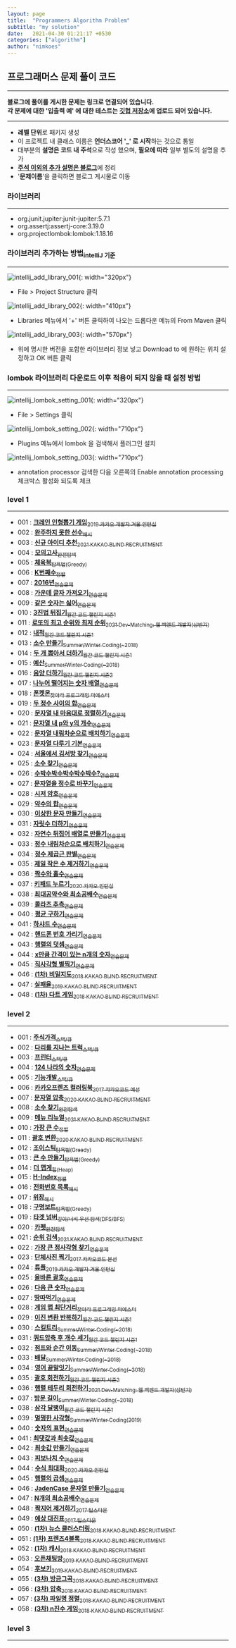 ```yaml
---
layout: page
title:  "Programmers Algorithm Problem"
subtitle: "my solution"
date:   2021-04-30 01:21:17 +0530
categories: ["algorithm"]
author: "nimkoes"
---
```




  
## 프로그래머스 문제 풀이 코드
---
**블로그에 풀이를 게시한 문제는 링크로 연결되어 있습니다.**  
**각 문제에 대한 '입출력 예' 에 대한 테스트는 [깃헙 저장소][link_github]에 업로드 되어 있습니다.**  
  
---  
  
- **레벨 단위**로 패키지 생성
- 이 프로젝트 내 클래스 이름은 **언더스코어 '_' 로 시작**하는 것으로 통일
- 대부분의 **설명은 코드 내 주석**으로 작성 했으며, **필요에 따라** 일부 별도의 설명을 추가
- [**주석 이외의 추가 설명은 블로그**][link_tistory]에 정리
- '**문제이름**'을 클릭하면 블로그 게시물로 이동  
  
  
  
### 라이브러리
---
  - org.junit.jupiter:junit-jupiter:5.7.1
  - org.assertj:assertj-core:3.19.0
  - org.projectlombok:lombok:1.18.16
  
### 라이브러리 추가하는 방법<sub>intelliJ 기준</sub>
---
  
![intellij_add_library_001](https://github.com/nimkoes/nimkoes.github.io/blob/master/assets/img/milestone/algorithm/intellij_add_library_001.png?raw=true "intellij_add_library_001"){: width="320px"}  
  - File > Project Structure 클릭  

![intellij_add_library_002](https://github.com/nimkoes/nimkoes.github.io/blob/master/assets/img/milestone/algorithm/intellij_add_library_002.png?raw=true "intellij_add_library_002"){: width="410px"}
  - Libraries 메뉴에서 '+' 버튼 클릭하여 나오는 드롭다운 메뉴의 From Maven 클릭    

![intellij_add_library_003](https://github.com/nimkoes/nimkoes.github.io/blob/master/assets/img/milestone/algorithm/intellij_add_library_003.png?raw=true "intellij_add_library_003"){: width="570px"}
  - 위에 명시한 버전을 포함한 라이브러리 정보 넣고 Download to 에 원하는 위치 설정하고 OK 버튼 클릭
  
  
  
### lombok 라이브러리 다운로드 이후 적용이 되지 않을 때 설정 방법
---
![intellij_lombok_setting_001](https://github.com/nimkoes/nimkoes.github.io/blob/master/assets/img/milestone/algorithm/intellij_lombok_setting_001.png?raw=true "intellij_lombok_setting_001"){: width="320px"}  
  - File > Settings 클릭  

![intellij_lombok_setting_002](https://github.com/nimkoes/nimkoes.github.io/blob/master/assets/img/milestone/algorithm/intellij_lombok_setting_002.png?raw=true "intellij_lombok_setting_002"){: width="710px"}  
  - Plugins 메뉴에서 lombok 을 검색해서 플러그인 설치  

![intellij_lombok_setting_003](https://github.com/nimkoes/nimkoes.github.io/blob/master/assets/img/milestone/algorithm/intellij_lombok_setting_003.png?raw=true "intellij_lombok_setting_003"){: width="710px"}  
  - annotation processor 검색한 다음 오른쪽의 Enable annotation processing 체크박스 활성화 되도록 체크  
  
  
  
### level 1
---
  
- 001 : [**크레인 인형뽑기 게임**<sub>2019 카카오 개발자 겨울 인턴십</sub>][link_level_1_001]
- 002 : [**완주하지 못한 선수**<sub>해시</sub>][link_level_1_002]
- 003 : [**신규 아이디 추천**<sub>2021 KAKAO BLIND RECRUITMENT</sub>][link_level_1_003]
- 004 : [**모의고사**<sub>완전탐색</sub>][link_level_1_004]
- 005 : [**체육복**<sub>탐욕법(Greedy)</sub>][link_level_1_005]
- 006 : [**K번째수**<sub>정렬</sub>][link_level_1_006]
- 007 : [**2016년**<sub>연습문제</sub>][link_level_1_007]
- 008 : [**가운데 글자 가져오기**<sub>연습문제</sub>][link_level_1_008]
- 009 : [**같은 숫자는 싫어**<sub>연습문제</sub>][link_level_1_009]
- 010 : [**3진법 뒤집기**<sub>월간 코드 챌린지 시즌1</sub>][link_level_1_010]
- 011 : [**로또의 최고 순위와 최저 순위**<sub>2021 Dev-Matching: 웹 백엔드 개발자(상반기)</sub>][link_level_1_011]
- 012 : [**내적**<sub>월간 코드 챌린지 시즌1</sub>][link_level_1_012]
- 013 : [**소수 만들기**<sub>Summer/Winter Coding(~2018)</sub>][link_level_1_013]
- 014 : [**두 개 뽑아서 더하기**<sub>월간 코드 챌린지 시즌1</sub>][link_level_1_014]
- 015 : [**예산**<sub>Summer/Winter Coding(~2018)</sub>][link_level_1_015]
- 016 : [**음양 더하기**<sub>월간 코드 챌린지 시즌2</sub>][link_level_1_016]
- 017 : [**나누어 떨어지는 숫자 배열**<sub>연습문제</sub>][link_level_1_017]
- 018 : [**폰켓몬**<sub>찾아라 프로그래밍 마에스터</sub>][link_level_1_018]
- 019 : [**두 정수 사이의 합**<sub>연습문제</sub>][link_level_1_019]
- 020 : [**문자열 내 마음대로 정렬하기**<sub>연습문제</sub>][link_level_1_020]
- 021 : [**문자열 내 p와 y의 개수**<sub>연습문제</sub>][link_level_1_021]
- 022 : [**문자열 내림차순으로 배치하기**<sub>연습문제</sub>][link_level_1_022]
- 023 : [**문자열 다루기 기본**<sub>연습문제</sub>][link_level_1_023]
- 024 : [**서울에서 김서방 찾기**<sub>연습문제</sub>][link_level_1_024]
- 025 : [**소수 찾기**<sub>연습문제</sub>][link_level_1_025]
- 026 : [**수박수박수박수박수박수?**<sub>연습문제</sub>][link_level_1_026]
- 027 : [**문자열을 정수로 바꾸기**<sub>연습문제</sub>][link_level_1_027]
- 028 : [**시저 암호**<sub>연습문제</sub>][link_level_1_028]
- 029 : [**약수의 합**<sub>연습문제</sub>][link_level_1_029]
- 030 : [**이상한 문자 만들기**<sub>연습문제</sub>][link_level_1_030]
- 031 : [**자릿수 더하기**<sub>연습문제</sub>][link_level_1_031]
- 032 : [**자연수 뒤집어 배열로 만들기**<sub>연습문제</sub>][link_level_1_032]
- 033 : [**정수 내림차순으로 배치하기**<sub>연습문제</sub>][link_level_1_033]
- 034 : [**정수 제곱근 판별**<sub>연습문제</sub>][link_level_1_034]
- 035 : [**제일 작은 수 제거하기**<sub>연습문제</sub>][link_level_1_035]
- 036 : [**짝수와 홀수**<sub>연습문제</sub>][link_level_1_036]
- 037 : [**키패드 누르기**<sub>2020 카카오 인턴십</sub>][link_level_1_037]
- 038 : [**최대공약수와 최소공배수**<sub>연습문제</sub>][link_level_1_038]
- 039 : [**콜라츠 추측**<sub>연습문제</sub>][link_level_1_039]
- 040 : [**평균 구하기**<sub>연습문제</sub>][link_level_1_040]
- 041 : [**하샤드 수**<sub>연습문제</sub>][link_level_1_041]
- 042 : [**핸드폰 번호 가리기**<sub>연습문제</sub>][link_level_1_042]
- 043 : [**행렬의 덧셈**<sub>연습문제</sub>][link_level_1_043]
- 044 : [**x만큼 간격이 있는 n개의 숫자**<sub>연습문제</sub>][link_level_1_044]
- 045 : [**직사각형 별찍기**<sub>연습문제</sub>][link_level_1_045]
- 046 : [**(1차) 비밀지도**<sub>2018 KAKAO BLIND RECRUITMENT</sub>][link_level_1_046]
- 047 : [**실패율**<sub>2019 KAKAO BLIND RECRUITMENT</sub>][link_level_1_047]
- 048 : [**(1차) 다트 게임**<sub>2018 KAKAO BLIND RECRUITMENT</sub>][link_level_1_048]


### level 2
---

- 001 : [**주식가격**<sub>스택/큐</sub>][link_level_2_001]
- 002 : [**다리를 지나는 트럭**<sub>스택/큐</sub>][link_level_2_002]
- 003 : [**프린터**<sub>스택/큐</sub>][link_level_2_003]
- 004 : [**124 나라의 숫자**<sub>연습문제</sub>][link_level_2_004]
- 005 : [**기능개발**<sub>스택/큐</sub>][link_level_2_005]
- 006 : [**카카오프렌즈 컬러링북**<sub>2017 카카오코드 예선</sub>][link_level_2_006]
- 007 : [**문자열 압축**<sub>2020 KAKAO BLIND RECRUITMENT</sub>][link_level_2_007]
- 008 : [**소수 찾기**<sub>완전탐색</sub>][link_level_2_008]
- 009 : [**메뉴 리뉴얼**<sub>2021 KAKAO BLIND RECRUITMENT</sub>][link_level_2_009]
- 010 : [**가장 큰 수**<sub>정렬</sub>][link_level_2_010]
- 011 : [**괄호 변환**<sub>2020 KAKAO BLIND RECRUITMENT</sub>][link_level_2_011]
- 012 : [**조이스틱**<sub>탐욕법(Greedy)</sub>][link_level_2_012]
- 013 : [**큰 수 만들기**<sub>탐욕법(Greedy)</sub>][link_level_2_013]
- 014 : [**더 맵게**<sub>힙(Heap)</sub>][link_level_2_014]
- 015 : [**H-Index**<sub>정렬</sub>][link_level_2_015]
- 016 : [**전화번호 목록**<sub>해시</sub>][link_level_2_016]
- 017 : [**위장**<sub>해시</sub>][link_level_2_017]
- 018 : [**구명보트**<sub>탐욕법(Greedy)</sub>][link_level_2_018]
- 019 : [**타겟 넘버**<sub>깊이/너비 우선 탐색(DFS/BFS)</sub>][link_level_2_019]
- 020 : [**카펫**<sub>완전탐색</sub>][link_level_2_020]
- 021 : [**순위 검색**<sub>2021 KAKAO BLIND RECRUITMENT</sub>][link_level_2_021]
- 022 : [**가장 큰 정사각형 찾기**<sub>연습문제</sub>][link_level_2_022]
- 023 : [**단체사진 찍기**<sub>2017 카카오코드 본선</sub>][link_level_2_023]
- 024 : [**튜플**<sub>2019 카카오 개발자 겨울 인턴십</sub>][link_level_2_024]
- 025 : [**올바른 괄호**<sub>연습문제</sub>][link_level_2_025]
- 026 : [**다음 큰 숫자**<sub>연습문제</sub>][link_level_2_026]
- 027 : [**땅따먹기**<sub>연습문제</sub>][link_level_2_027]
- 028 : [**게임 맵 최단거리**<sub>찾아라 프로그래밍 마에스터</sub>][link_level_2_028]
- 029 : [**이진 변환 반복하기**<sub>월간 코드 챌린지 시즌1</sub>][link_level_2_029]
- 030 : [**스킬트리**<sub>Summer/Winter Coding(~2018)</sub>][link_level_2_030]
- 031 : [**쿼드압축 후 개수 세기**<sub>월간 코드 챌린지 시즌1</sub>][link_level_2_031]
- 032 : [**점프와 순간 이동**<sub>Summer/Winter Coding(~2018)</sub>][link_level_2_032]
- 033 : [**배달**<sub>Summer/Winter Coding(~2018)</sub>][link_level_2_033]
- 034 : [**영어 끝말잇기**<sub>Summer/Winter Coding(~2018)</sub>][link_level_2_034]
- 035 : [**괄호 회전하기**<sub>월간 코드 챌린지 시즌2</sub>][link_level_2_035]
- 036 : [**행렬 테두리 회전하기**<sub>2021 Dev-Matching: 웹 백엔드 개발자(상반기)</sub>][link_level_2_036]
- 037 : [**방문 길이**<sub>Summer/Winter Coding(~2018)</sub>][link_level_2_037]
- 038 : [**삼각 달팽이**<sub>월간 코드 챌린지 시즌1</sub>][link_level_2_038]
- 039 : [**멀쩡한 사각형**<sub>Summer/Winter Coding(2019)</sub>][link_level_2_039]
- 040 : [**숫자의 표현**<sub>연습문제</sub>][link_level_2_040]
- 041 : [**최댓값과 최솟값**<sub>연습문제</sub>][link_level_2_041]
- 042 : [**최솟값 만들기**<sub>연습문제</sub>][link_level_2_042]
- 043 : [**피보나치 수**<sub>연습문제</sub>][link_level_2_043]
- 044 : [**수식 최대화**<sub>2020 카카오 인턴십</sub>][link_level_2_044]
- 045 : [**행렬의 곱셈**<sub>연습문제</sub>][link_level_2_045]
- 046 : [**JadenCase 문자열 만들기**<sub>연습문제</sub>][link_level_2_046]
- 047 : [**N개의 최소공배수**<sub>연습문제</sub>][link_level_2_047]
- 048 : [**짝지어 제거하기**<sub>2017 팁스타운</sub>][link_level_2_048]
- 049 : [**예상 대진표**<sub>2017 팁스타운</sub>][link_level_2_049]
- 050 : [**(1차) 뉴스 클러스터링**<sub>2018 KAKAO BLIND RECRUITMENT</sub>][link_level_2_050]
- 051 : [**(1차) 프렌즈4블록**<sub>2018 KAKAO BLIND RECRUITMENT</sub>][link_level_2_051]
- 052 : [**(1차) 캐시**<sub>2018 KAKAO BLIND RECRUITMENT</sub>][link_level_2_052]
- 053 : [**오픈채팅방**<sub>2019 KAKAO BLIND RECRUITMENT</sub>][link_level_2_053]
- 054 : [**후보키**<sub>2019 KAKAO BLIND RECRUITMENT</sub>][link_level_2_054]
- 055 : [**(3차) 방금그곡**<sub>2018 KAKAO BLIND RECRUITMENT</sub>][link_level_2_055]
- 056 : [**(3차) 압축**<sub>2018 KAKAO BLIND RECRUITMENT</sub>][link_level_2_056]
- 057 : [**(3차) 파일명 정렬**<sub>2018 KAKAO BLIND RECRUITMENT</sub>][link_level_2_057]
- 058 : [**(3차) n진수 게임**<sub>2018 KAKAO BLIND RECRUITMENT</sub>][link_level_2_058]
  
### level 3
---



[link_tistory]:http://xxxelppa.tistory.com
[link_github]:https://github.com/nimkoes/programmers_code

[link_level_1_001]:https://xxxelppa.tistory.com/137
[link_level_1_002]:https://xxxelppa.tistory.com/139
[link_level_1_003]:https://xxxelppa.tistory.com/138
[link_level_1_004]:https://xxxelppa.tistory.com/140
[link_level_1_005]:https://xxxelppa.tistory.com/141
[link_level_1_006]:https://xxxelppa.tistory.com/142
[link_level_1_007]:https://xxxelppa.tistory.com/143
[link_level_1_008]:https://xxxelppa.tistory.com/144
[link_level_1_009]:https://xxxelppa.tistory.com/145
[link_level_1_010]:#
[link_level_1_011]:https://xxxelppa.tistory.com/149
[link_level_1_012]:#
[link_level_1_013]:#
[link_level_1_014]:#
[link_level_1_015]:#
[link_level_1_016]:#
[link_level_1_017]:#
[link_level_1_018]:#
[link_level_1_019]:#
[link_level_1_020]:#
[link_level_1_021]:#
[link_level_1_022]:#
[link_level_1_023]:#
[link_level_1_024]:#
[link_level_1_025]:#
[link_level_1_026]:#
[link_level_1_027]:#
[link_level_1_028]:#
[link_level_1_029]:#
[link_level_1_030]:#
[link_level_1_031]:#
[link_level_1_032]:#
[link_level_1_033]:#
[link_level_1_034]:#
[link_level_1_035]:#
[link_level_1_036]:#
[link_level_1_037]:#
[link_level_1_038]:#
[link_level_1_039]:#
[link_level_1_040]:#
[link_level_1_041]:#
[link_level_1_042]:#
[link_level_1_043]:#
[link_level_1_044]:#
[link_level_1_045]:#
[link_level_1_046]:#
[link_level_1_047]:#
[link_level_1_048]:#
  
  
[link_level_2_001]:#
[link_level_2_002]:#
[link_level_2_003]:#
[link_level_2_004]:#
[link_level_2_005]:#
[link_level_2_006]:#
[link_level_2_007]:#
[link_level_2_008]:#
[link_level_2_009]:#
[link_level_2_010]:#
[link_level_2_011]:#
[link_level_2_012]:#
[link_level_2_013]:#
[link_level_2_014]:#
[link_level_2_015]:#
[link_level_2_016]:#
[link_level_2_017]:#
[link_level_2_018]:#
[link_level_2_019]:#
[link_level_2_020]:#
[link_level_2_021]:#
[link_level_2_022]:#
[link_level_2_023]:#
[link_level_2_024]:#
[link_level_2_025]:#
[link_level_2_026]:#
[link_level_2_027]:#
[link_level_2_028]:#
[link_level_2_029]:#
[link_level_2_030]:#
[link_level_2_031]:#
[link_level_2_032]:#
[link_level_2_033]:#
[link_level_2_034]:#
[link_level_2_035]:#
[link_level_2_036]:#
[link_level_2_037]:#
[link_level_2_038]:#
[link_level_2_039]:#
[link_level_2_040]:#
[link_level_2_041]:#
[link_level_2_042]:#
[link_level_2_043]:#
[link_level_2_044]:#
[link_level_2_045]:#
[link_level_2_046]:#
[link_level_2_047]:#
[link_level_2_048]:#
[link_level_2_049]:#
[link_level_2_050]:#
[link_level_2_051]:#
[link_level_2_052]:#
[link_level_2_053]:#
[link_level_2_054]:#
[link_level_2_055]:#
[link_level_2_056]:#
[link_level_2_057]:#
[link_level_2_058]:#
